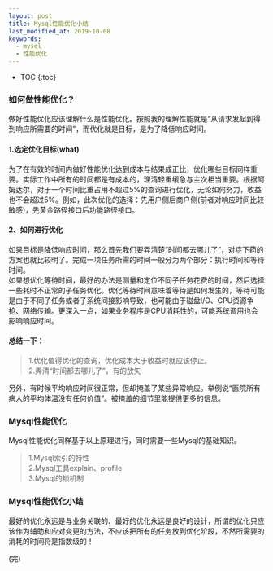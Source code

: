 ```yaml
---
layout: post
title: Mysql性能优化小结
last_modified_at: 2019-10-08
keywords:
  - mysql
  - 性能优化
---
```


* TOC
{:toc}

### 如何做性能优化？
做好性能优化应该理解什么是性能优化。按照我的理解性能就是“从请求发起到得到响应所需要的时间”，而优化就是目标，是为了降低响应时间。

#### 1.选定优化目标(what)   
为了在有效的时间内做好性能优化达到成本与结果成正比，优化哪些目标同样重要。实际工作中所有的时间都是有成本的，理清轻重缓急与主次相当重要。根据阿姆达尔，对于一个时间比重占用不超过5%的查询进行优化，无论如何努力，收益也不会超过5%。例如，此次优化的选择：先用户侧后商户侧(前者对响应时间比较敏感)，先黄金路径接口后功能路径接口。
#### 2、如何进行优化    
如果目标是降低响应时间，那么首先我们要弄清楚“时间都去哪儿了”，对症下药的方案也就比较明了。完成一项任务所需的时间一般分为两个部分：执行时间和等待时间。  
如果想优化等待时间，最好的办法是测量和定位不同子任务花费的时间，然后选择一些耗时不正常的子任务优化。优化等待时间意味着等待是如何发生的，等待可能是由于不同子任务或者子系统间接影响导致，也可能由于磁盘I/O、CPU资源争抢、网络传输。更深入一点，如果业务程序是CPU消耗性的，可能系统调用也会影响响应时间。

#### 总结一下：
> 1.优化值得优化的查询，优化成本大于收益时就应该停止。   
> 2.弄清“时间都去哪儿了”，有的放矢

另外，有时候平均响应时间很正常，但却掩盖了某些异常响应。举例说“医院所有病人的平均体温没有任何价值”。被掩盖的细节里能提供更多的信息。

### Mysql性能优化

Mysql性能优化同样基于以上原理进行，同时需要一些Mysql的基础知识。    
> 1.Mysql索引的特性   
> 2.Mysql工具explain、profile   
> 3.Mysql的锁机制   


### Mysql性能优化小结
最好的优化永远是与业务关联的、最好的优化永远是良好的设计，所谓的优化只应该作为辅助和应对变更的方法，不应该把所有的任务放到优化阶段，不然所需要的消耗的时间将是指数级的！


(完)




